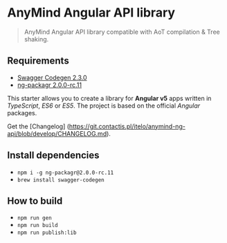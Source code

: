 # AnyMind Angular API library
>AnyMind Angular API library  compatible with AoT compilation &amp; Tree shaking.

## Requirements
* [Swagger Codegen 2.3.0](https://github.com/swagger-api/swagger-codegen)
* [ng-packagr 2.0.0-rc.11](https://github.com/dherges/ng-packagr)

This starter allows you to create a library for **Angular v5** apps written in _TypeScript_, _ES6_ or _ES5_.
The project is based on the official _Angular_ packages.

Get the [Changelog]
(https://git.contactis.pl/itelo/anymind-ng-api/blob/develop/CHANGELOG.md).

## Install dependencies
* `npm i -g ng-packagr@2.0.0-rc.11`
* `brew install swagger-codegen`

## How to build
* `npm run gen`
* `npm run build`
* `npm run publish:lib`